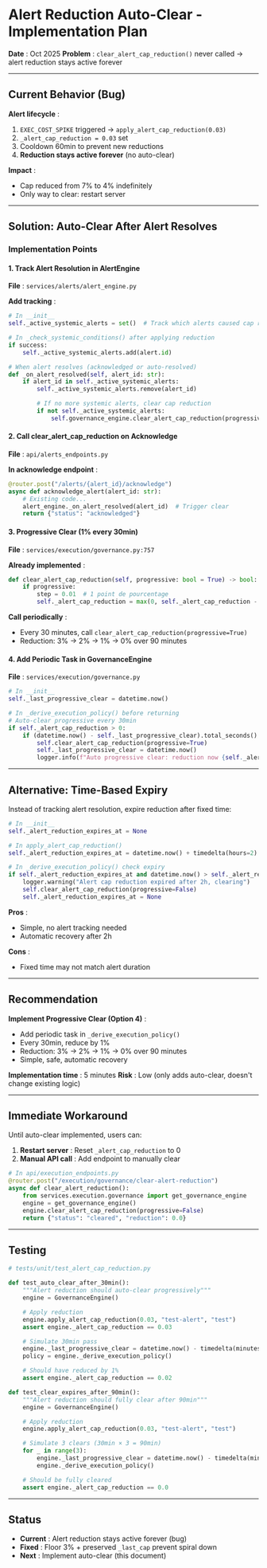 # Alert Reduction Auto-Clear - Implementation Plan

**Date** : Oct 2025
**Problem** : `clear_alert_cap_reduction()` never called → alert reduction stays active forever

---

## Current Behavior (Bug)

**Alert lifecycle** :
1. `EXEC_COST_SPIKE` triggered → `apply_alert_cap_reduction(0.03)`
2. `_alert_cap_reduction = 0.03` set
3. Cooldown 60min to prevent new reductions
4. **Reduction stays active forever** (no auto-clear)

**Impact** :
- Cap reduced from 7% to 4% indefinitely
- Only way to clear: restart server

---

## Solution: Auto-Clear After Alert Resolves

### Implementation Points

#### 1. Track Alert Resolution in AlertEngine

**File** : `services/alerts/alert_engine.py`

**Add tracking** :
```python
# In __init__
self._active_systemic_alerts = set()  # Track which alerts caused cap reduction

# In _check_systemic_conditions() after applying reduction
if success:
    self._active_systemic_alerts.add(alert.id)

# When alert resolves (acknowledged or auto-resolved)
def _on_alert_resolved(self, alert_id: str):
    if alert_id in self._active_systemic_alerts:
        self._active_systemic_alerts.remove(alert_id)

        # If no more systemic alerts, clear cap reduction
        if not self._active_systemic_alerts:
            self.governance_engine.clear_alert_cap_reduction(progressive=True)
```

#### 2. Call clear_alert_cap_reduction on Acknowledge

**File** : `api/alerts_endpoints.py`

**In acknowledge endpoint** :
```python
@router.post("/alerts/{alert_id}/acknowledge")
async def acknowledge_alert(alert_id: str):
    # Existing code...
    alert_engine._on_alert_resolved(alert_id)  # Trigger clear
    return {"status": "acknowledged"}
```

#### 3. Progressive Clear (1% every 30min)

**File** : `services/execution/governance.py:757`

**Already implemented** :
```python
def clear_alert_cap_reduction(self, progressive: bool = True) -> bool:
    if progressive:
        step = 0.01  # 1 point de pourcentage
        self._alert_cap_reduction = max(0, self._alert_cap_reduction - step)
```

**Call periodically** :
- Every 30 minutes, call `clear_alert_cap_reduction(progressive=True)`
- Reduction: 3% → 2% → 1% → 0% over 90 minutes

#### 4. Add Periodic Task in GovernanceEngine

**File** : `services/execution/governance.py`

```python
# In __init__
self._last_progressive_clear = datetime.now()

# In _derive_execution_policy() before returning
# Auto-clear progressive every 30min
if self._alert_cap_reduction > 0:
    if (datetime.now() - self._last_progressive_clear).total_seconds() > 1800:  # 30min
        self.clear_alert_cap_reduction(progressive=True)
        self._last_progressive_clear = datetime.now()
        logger.info(f"Auto progressive clear: reduction now {self._alert_cap_reduction:.1%}")
```

---

## Alternative: Time-Based Expiry

Instead of tracking alert resolution, expire reduction after fixed time:

```python
# In __init__
self._alert_reduction_expires_at = None

# In apply_alert_cap_reduction()
self._alert_reduction_expires_at = datetime.now() + timedelta(hours=2)

# In _derive_execution_policy() check expiry
if self._alert_reduction_expires_at and datetime.now() > self._alert_reduction_expires_at:
    logger.warning("Alert cap reduction expired after 2h, clearing")
    self.clear_alert_cap_reduction(progressive=False)
    self._alert_reduction_expires_at = None
```

**Pros** :
- Simple, no alert tracking needed
- Automatic recovery after 2h

**Cons** :
- Fixed time may not match alert duration

---

## Recommendation

**Implement Progressive Clear (Option 4)** :
- Add periodic task in `_derive_execution_policy()`
- Every 30min, reduce by 1%
- Reduction: 3% → 2% → 1% → 0% over 90 minutes
- Simple, safe, automatic recovery

**Implementation time** : 5 minutes
**Risk** : Low (only adds auto-clear, doesn't change existing logic)

---

## Immediate Workaround

Until auto-clear implemented, users can:

1. **Restart server** : Reset `_alert_cap_reduction` to 0
2. **Manual API call** : Add endpoint to manually clear

```python
# In api/execution_endpoints.py
@router.post("/execution/governance/clear-alert-reduction")
async def clear_alert_reduction():
    from services.execution.governance import get_governance_engine
    engine = get_governance_engine()
    engine.clear_alert_cap_reduction(progressive=False)
    return {"status": "cleared", "reduction": 0.0}
```

---

## Testing

```python
# tests/unit/test_alert_cap_reduction.py

def test_auto_clear_after_30min():
    """Alert reduction should auto-clear progressively"""
    engine = GovernanceEngine()

    # Apply reduction
    engine.apply_alert_cap_reduction(0.03, "test-alert", "test")
    assert engine._alert_cap_reduction == 0.03

    # Simulate 30min pass
    engine._last_progressive_clear = datetime.now() - timedelta(minutes=31)
    policy = engine._derive_execution_policy()

    # Should have reduced by 1%
    assert engine._alert_cap_reduction == 0.02

def test_clear_expires_after_90min():
    """Alert reduction should fully clear after 90min"""
    engine = GovernanceEngine()

    # Apply reduction
    engine.apply_alert_cap_reduction(0.03, "test-alert", "test")

    # Simulate 3 clears (30min × 3 = 90min)
    for _ in range(3):
        engine._last_progressive_clear = datetime.now() - timedelta(minutes=31)
        engine._derive_execution_policy()

    # Should be fully cleared
    assert engine._alert_cap_reduction == 0.0
```

---

## Status

- **Current** : Alert reduction stays active forever (bug)
- **Fixed** : Floor 3% + preserved `_last_cap` prevent spiral down
- **Next** : Implement auto-clear (this document)
